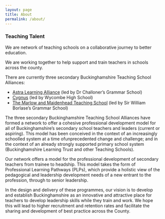 ```yaml
---
layout: page
title: About
permalink: /about/
---
```

### Teaching Talent

We are network of teaching schools on a collaborative journey to better education.

We are working together to help support and train teachers in schools across the county.

There are currently three secondary Buckinghamshire Teaching School Alliances:

*	[Astra Learning Alliance](http://astra-alliance.com) (led by Dr Challoner’s Grammar School)
*	[Cygnus](http://www.whs.bucks.sch.uk/403/about-whs/cygnus-teaching-school-alliance) (led by Wycombe High School)
*	[The Marlow and Maidenhead Teaching School](http://www.swbgs.com/) (led by Sir William Borlase’s Grammar School)

The three secondary Buckinghamshire Teaching School Alliances have formed a network to offer a cohesive professional development model for all of Buckinghamshire’s secondary school teachers and leaders (current or aspiring). This model has been conceived in the context of an increasingly school­led system at a time ofunprecedented change and challenge; and in the context of an already strongly supported primary school system (Buckinghamshire Learning Trust and other Teaching Schools).

Our network offers a model for the professional development of secondary teachers from trainee to headship. This model takes the form of Professional Learning Pathways (PLPs), which provide a holistic view of the pedagogical and leadership development needs of a new entrant to the profession, through to senior leadership.

In the design and delivery of these programmes, our vision is to develop and establish Buckinghamshire as an innovative and attractive place for teachers to develop leadership skills while they train and work. We hope this will lead to higher recruitment and retention rates and facilitate the sharing and development of best practice across the County.